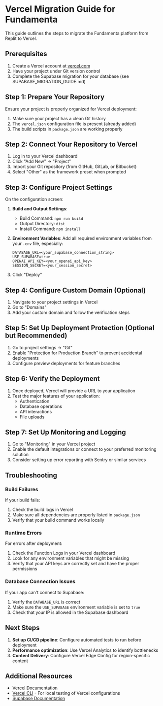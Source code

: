 # Vercel Migration Guide for Fundamenta

This guide outlines the steps to migrate the Fundamenta platform from Replit to Vercel.

## Prerequisites

1. Create a Vercel account at [vercel.com](https://vercel.com)
2. Have your project under Git version control
3. Complete the Supabase migration for your database (see SUPABASE_MIGRATION_GUIDE.md)

## Step 1: Prepare Your Repository

Ensure your project is properly organized for Vercel deployment:

1. Make sure your project has a clean Git history
2. The `vercel.json` configuration file is present (already added)
3. The build scripts in `package.json` are working properly

## Step 2: Connect Your Repository to Vercel

1. Log in to your Vercel dashboard
2. Click "Add New" → "Project"
3. Import your Git repository (from GitHub, GitLab, or Bitbucket)
4. Select "Other" as the framework preset when prompted

## Step 3: Configure Project Settings

On the configuration screen:

1. **Build and Output Settings**:
   - Build Command: `npm run build`
   - Output Directory: `dist`
   - Install Command: `npm install`

2. **Environment Variables**:
   Add all required environment variables from your `.env` file, especially:

   ```
   DATABASE_URL=<your_supabase_connection_string>
   USE_SUPABASE=true
   OPENAI_API_KEY=<your_openai_api_key>
   SESSION_SECRET=<your_session_secret>
   ```

3. Click "Deploy"

## Step 4: Configure Custom Domain (Optional)

1. Navigate to your project settings in Vercel
2. Go to "Domains"
3. Add your custom domain and follow the verification steps

## Step 5: Set Up Deployment Protection (Optional but Recommended)

1. Go to project settings → "Git"
2. Enable "Protection for Production Branch" to prevent accidental deployments
3. Configure preview deployments for feature branches

## Step 6: Verify the Deployment

1. Once deployed, Vercel will provide a URL to your application
2. Test the major features of your application:
   - Authentication
   - Database operations
   - API interactions
   - File uploads
   
## Step 7: Set Up Monitoring and Logging

1. Go to "Monitoring" in your Vercel project
2. Enable the default integrations or connect to your preferred monitoring solution
3. Consider setting up error reporting with Sentry or similar services

## Troubleshooting

### Build Failures

If your build fails:

1. Check the build logs in Vercel
2. Make sure all dependencies are properly listed in `package.json`
3. Verify that your build command works locally

### Runtime Errors

For errors after deployment:

1. Check the Function Logs in your Vercel dashboard
2. Look for any environment variables that might be missing
3. Verify that your API keys are correctly set and have the proper permissions

### Database Connection Issues

If your app can't connect to Supabase:

1. Verify the `DATABASE_URL` is correct
2. Make sure the `USE_SUPABASE` environment variable is set to `true`
3. Check that your IP is allowed in the Supabase dashboard

## Next Steps

1. **Set up CI/CD pipeline**: Configure automated tests to run before deployment
2. **Performance optimization**: Use Vercel Analytics to identify bottlenecks
3. **Content Delivery**: Configure Vercel Edge Config for region-specific content

## Additional Resources

- [Vercel Documentation](https://vercel.com/docs)
- [Vercel CLI](https://vercel.com/docs/cli) - For local testing of Vercel configurations
- [Supabase Documentation](https://supabase.com/docs)